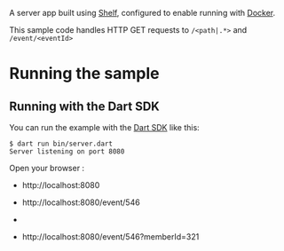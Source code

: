 A server app built using [Shelf](https://pub.dev/packages/shelf),
configured to enable running with [Docker](https://www.docker.com/).

This sample code handles HTTP GET requests to `/<path|.*>` and `/event/<eventId>`

# Running the sample

## Running with the Dart SDK

You can run the example with the [Dart SDK](https://dart.dev/get-dart)
like this:

```
$ dart run bin/server.dart
Server listening on port 8080
```
Open your browser : 

- http://localhost:8080

- http://localhost:8080/event/546
- 
- http://localhost:8080/event/546?memberId=321

